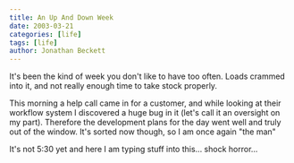 ```yaml
---
title: An Up And Down Week
date: 2003-03-21
categories: [life]
tags: [life]
author: Jonathan Beckett
---
```


It's been the kind of week you don't like to have too often. Loads crammed into it, and not really enough time to take stock properly.

This morning a help call came in for a customer, and while looking at their workflow system I discovered a huge bug in it (let's call it an oversight on my part). Therefore the development plans for the day went well and truly out of the window. It's sorted now though, so I am once again "the man" 

It's not 5:30 yet and here I am typing stuff into this... shock horror...